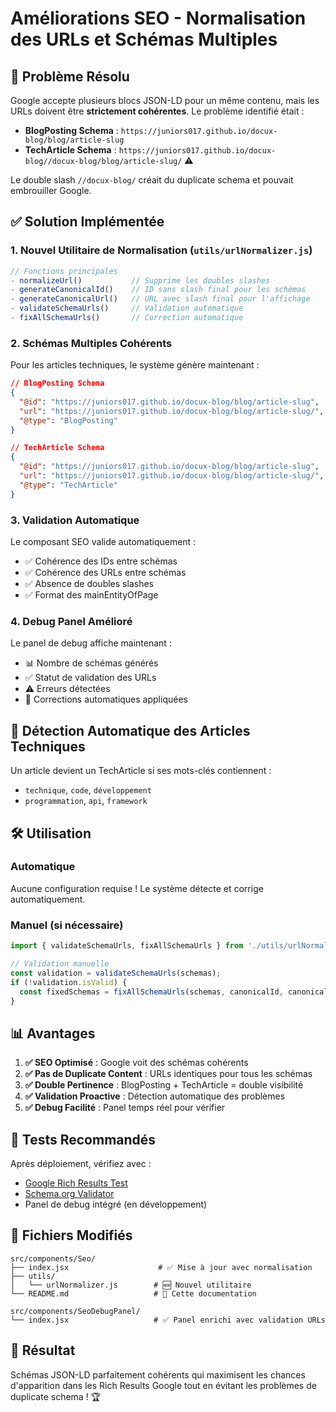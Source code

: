 # Améliorations SEO - Normalisation des URLs et Schémas Multiples

## 🎯 **Problème Résolu**

Google accepte plusieurs blocs JSON-LD pour un même contenu, mais les URLs doivent être **strictement cohérentes**. Le problème identifié était :

- **BlogPosting Schema** : `https://juniors017.github.io/docux-blog/blog/article-slug`
- **TechArticle Schema** : `https://juniors017.github.io/docux-blog//docux-blog/blog/article-slug/` ⚠️

Le double slash `//docux-blog/` créait du duplicate schema et pouvait embrouiller Google.

## ✅ **Solution Implémentée**

### 1. **Nouvel Utilitaire de Normalisation (`utils/urlNormalizer.js`)**

```javascript
// Fonctions principales
- normalizeUrl()           // Supprime les doubles slashes
- generateCanonicalId()    // ID sans slash final pour les schémas
- generateCanonicalUrl()   // URL avec slash final pour l'affichage
- validateSchemaUrls()     // Validation automatique
- fixAllSchemaUrls()       // Correction automatique
```

### 2. **Schémas Multiples Cohérents**

Pour les articles techniques, le système génère maintenant :

```json
// BlogPosting Schema
{
  "@id": "https://juniors017.github.io/docux-blog/blog/article-slug",
  "url": "https://juniors017.github.io/docux-blog/blog/article-slug/",
  "@type": "BlogPosting"
}

// TechArticle Schema
{
  "@id": "https://juniors017.github.io/docux-blog/blog/article-slug",  // ✅ MÊME ID
  "url": "https://juniors017.github.io/docux-blog/blog/article-slug/", // ✅ MÊME URL
  "@type": "TechArticle"
}
```

### 3. **Validation Automatique**

Le composant SEO valide automatiquement :
- ✅ Cohérence des IDs entre schémas
- ✅ Cohérence des URLs entre schémas
- ✅ Absence de doubles slashes
- ✅ Format des mainEntityOfPage

### 4. **Debug Panel Amélioré**

Le panel de debug affiche maintenant :
- 📊 Nombre de schémas générés
- ✅ Statut de validation des URLs
- ⚠️ Erreurs détectées
- 🔧 Corrections automatiques appliquées

## 🚀 **Détection Automatique des Articles Techniques**

Un article devient un TechArticle si ses mots-clés contiennent :
- `technique`, `code`, `développement`
- `programmation`, `api`, `framework`

## 🛠️ **Utilisation**

### Automatique
Aucune configuration requise ! Le système détecte et corrige automatiquement.

### Manuel (si nécessaire)
```javascript
import { validateSchemaUrls, fixAllSchemaUrls } from './utils/urlNormalizer';

// Validation manuelle
const validation = validateSchemaUrls(schemas);
if (!validation.isValid) {
  const fixedSchemas = fixAllSchemaUrls(schemas, canonicalId, canonicalUrl);
}
```

## 📊 **Avantages**

1. **✅ SEO Optimisé** : Google voit des schémas cohérents
2. **✅ Pas de Duplicate Content** : URLs identiques pour tous les schémas
3. **✅ Double Pertinence** : BlogPosting + TechArticle = double visibilité
4. **✅ Validation Proactive** : Détection automatique des problèmes
5. **✅ Debug Facilité** : Panel temps réel pour vérifier

## 🔧 **Tests Recommandés**

Après déploiement, vérifiez avec :
- [Google Rich Results Test](https://search.google.com/test/rich-results)
- [Schema.org Validator](https://validator.schema.org/)
- Panel de debug intégré (en développement)

## 📁 **Fichiers Modifiés**

```
src/components/Seo/
├── index.jsx                    # ✅ Mise à jour avec normalisation
├── utils/
│   └── urlNormalizer.js        # 🆕 Nouvel utilitaire
└── README.md                   # 📄 Cette documentation

src/components/SeoDebugPanel/
└── index.jsx                   # ✅ Panel enrichi avec validation URLs
```

## 🎉 **Résultat**

Schémas JSON-LD parfaitement cohérents qui maximisent les chances d'apparition dans les Rich Results Google tout en évitant les problèmes de duplicate schema ! 🏆
